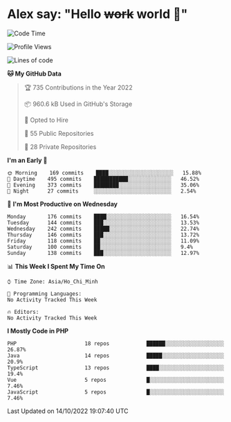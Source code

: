 # Alex say: "Hello ~~work~~ world 🐾"

<!--START_SECTION:waka-->
![Code Time](http://img.shields.io/badge/Code%20Time-838%20hrs%2047%20mins-blue)

![Profile Views](http://img.shields.io/badge/Profile%20Views-0-blue)

![Lines of code](https://img.shields.io/badge/From%20Hello%20World%20I%27ve%20Written-1%20Million%20lines%20of%20code-blue)

**🐱 My GitHub Data** 

> 🏆 735 Contributions in the Year 2022
 > 
> 📦 960.6 kB Used in GitHub's Storage 
 > 
> 💼 Opted to Hire
 > 
> 📜 55 Public Repositories 
 > 
> 🔑 28 Private Repositories  
 > 
**I'm an Early 🐤** 

```text
🌞 Morning    169 commits    ████░░░░░░░░░░░░░░░░░░░░░   15.88% 
🌆 Daytime    495 commits    ███████████░░░░░░░░░░░░░░   46.52% 
🌃 Evening    373 commits    ████████░░░░░░░░░░░░░░░░░   35.06% 
🌙 Night      27 commits     ░░░░░░░░░░░░░░░░░░░░░░░░░   2.54%

```
📅 **I'm Most Productive on Wednesday** 

```text
Monday       176 commits    ████░░░░░░░░░░░░░░░░░░░░░   16.54% 
Tuesday      144 commits    ███░░░░░░░░░░░░░░░░░░░░░░   13.53% 
Wednesday    242 commits    █████░░░░░░░░░░░░░░░░░░░░   22.74% 
Thursday     146 commits    ███░░░░░░░░░░░░░░░░░░░░░░   13.72% 
Friday       118 commits    ██░░░░░░░░░░░░░░░░░░░░░░░   11.09% 
Saturday     100 commits    ██░░░░░░░░░░░░░░░░░░░░░░░   9.4% 
Sunday       138 commits    ███░░░░░░░░░░░░░░░░░░░░░░   12.97%

```


📊 **This Week I Spent My Time On** 

```text
⌚︎ Time Zone: Asia/Ho_Chi_Minh

💬 Programming Languages: 
No Activity Tracked This Week

🔥 Editors: 
No Activity Tracked This Week

```

**I Mostly Code in PHP** 

```text
PHP                      18 repos            ██████░░░░░░░░░░░░░░░░░░░   26.87% 
Java                     14 repos            █████░░░░░░░░░░░░░░░░░░░░   20.9% 
TypeScript               13 repos            ████░░░░░░░░░░░░░░░░░░░░░   19.4% 
Vue                      5 repos             █░░░░░░░░░░░░░░░░░░░░░░░░   7.46% 
JavaScript               5 repos             █░░░░░░░░░░░░░░░░░░░░░░░░   7.46%

```



 Last Updated on 14/10/2022 19:07:40 UTC
<!--END_SECTION:waka-->
